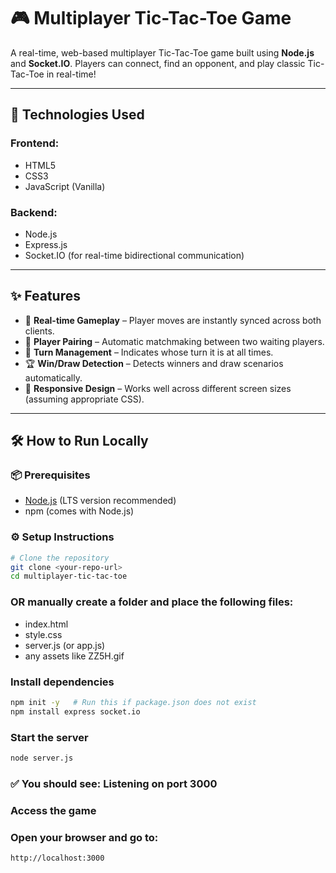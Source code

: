 # 🎮 Multiplayer Tic-Tac-Toe Game

A real-time, web-based multiplayer Tic-Tac-Toe game built using **Node.js** and **Socket.IO**. Players can connect, find an opponent, and play classic Tic-Tac-Toe in real-time!

---

## 🚀 Technologies Used

### Frontend:
- HTML5
- CSS3
- JavaScript (Vanilla)

### Backend:
- Node.js
- Express.js
- Socket.IO (for real-time bidirectional communication)

---

## ✨ Features

- 🔁 **Real-time Gameplay** – Player moves are instantly synced across both clients.
- 🤝 **Player Pairing** – Automatic matchmaking between two waiting players.
- 🔄 **Turn Management** – Indicates whose turn it is at all times.
- 🏆 **Win/Draw Detection** – Detects winners and draw scenarios automatically.
- 📱 **Responsive Design** – Works well across different screen sizes (assuming appropriate CSS).

---

## 🛠️ How to Run Locally

### 📦 Prerequisites

- [Node.js](https://nodejs.org/) (LTS version recommended)
- npm (comes with Node.js)

### ⚙️ Setup Instructions

```bash
# Clone the repository
git clone <your-repo-url>
cd multiplayer-tic-tac-toe
```

### OR manually create a folder and place the following files:
 - index.html
 - style.css
 - server.js (or app.js)
 - any assets like ZZ5H.gif

### Install dependencies
```bash
npm init -y   # Run this if package.json does not exist
npm install express socket.io
```

### Start the server
```bash
node server.js
```

### ✅ You should see: Listening on port 3000

### Access the game
### Open your browser and go to:
```bash
http://localhost:3000
```
